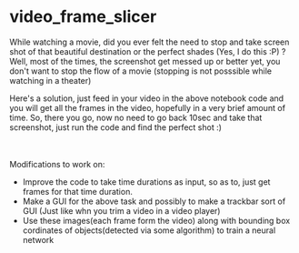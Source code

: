 # video_frame_slicer

While watching a movie, did you ever felt the need to stop and take screen shot of that beautiful destination or the perfect shades (Yes, I do this :P) ? Well, most of the times, the screenshot get messed up or better yet, you don't want to stop the flow of a movie (stopping is not posssible while watching in a theater)<br>

Here's a solution, just feed in your video in the above notebook code and you will get all the frames in the video, hopefully in a very brief amount of time. So, there you go, now no need to go back 10sec and take that screenshot, just run the code and find the perfect shot :)<br>
<br>
<br>

Modifications to work on: <br>
- Improve the code to take time durations as input, so as to, just get frames for that time duration.
- Make a GUI for the above task and possibly to make a trackbar sort of GUI (Just like whn you trim a video in a video player)
- Use these images(each frame form the video) along with bounding box cordinates of objects(detected via some algorithm) to train a neural network
